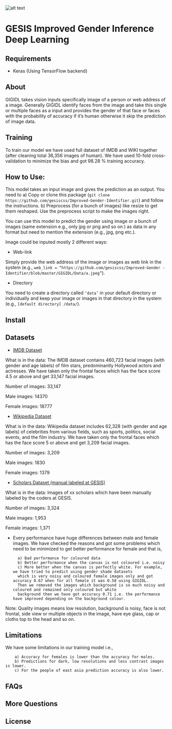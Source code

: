 ![alt text](http://193.175.238.89/Gender_Inference/static/images/logo_banner_v3.png)



# GESIS Improved Gender Inference Deep Learning



## Requirements

* Keras (Using TensorFlow backend)

## About

GIGIDL takes vision inputs specifically image of a person or web address of a image. Generally GIGIDL identify faces from the image and take this single or multiple faces as a input and provides the gender of that face or faces with the probability of accuracy if it’s human otherwise it skip the prediction of image data.


## Training

To train our model we have used full dataset of IMDB and WIKI together (after cleaning total 36,356 images of  human). We have used 10-fold cross-validation to minimize the bias and got 98.28 % training accuracy.



## How to Use: 

This model takes an input image and gives the prediction as an output. You need to 
        a) Copy or clone this package (```git clone https://github.com/gesiscss/Improved-Gender-Identifier.git```) and follow the instructions.
        b) Preprocess (for a bunch of images) like resize to get them reshaped. Use the preprocess script to make the images right.


You can use this model to predict the gender using image or a bunch of images (same extension e.g., only jpg or png and so on ) as data in any format but need to mention the extension (e.g., jpg, png etc.). 

Image could be inputed mostly 2 different ways:

   * Web-link

   Simply provide the web address of the image or images as web link in the system (e.g., ```web_link = “https://github.com/gesiscss/Improved-Gender -Identifier/blob/master/GIGIDL/Data/a.jpeg”```).
   
   * Directory


   You need to create a directory called ```‘data’``` in your default directory or individually and keep your image or images in that directory in the system (e.g., ```[default directory] /data/```).


## Install






## Datasets


* [IMDB Dataset](https://data.vision.ee.ethz.ch/cvl/rrothe/imdb-wiki/)


What is in the data: The IMDB dataset contains 460,723 facial images (with gender and age labels) of film stars, predominantly Hollywood actors and actresses. We have taken only the frontal faces which has the face score 4.5 or above and get 33,147 facial images.

Number of images:  33,147

Male images: 14370

Female images: 18777



* [Wikipedia Dataset](https://data.vision.ee.ethz.ch/cvl/rrothe/imdb-wiki/)


What is in the data: Wikipedia dataset includes 62,328 (with gender and age labels) of celebrities from various fields, such as sports, politics, social events, and the film industry. We have taken only the frontal faces which has the face score 5 or above and get 3,209 facial images.

Number of images: 3,209

Male images: 1830

Female images: 1379



* [Scholars Dataset (manual labeled at GESIS)](https://gesis.org/)


What is in the data: Images of xx scholars which have been manually labeled by the coders at GESIS. 

Number of images: 3,324

Male images: 1,953

Female images: 1,371


* Every performance have huge differences between male and female images. We have checked the reasons and got some problems which need to be minimized to get better performance for female and that is, 

        a) Bad performance for coloured data 
        b) Better performance when the canvas is not coloured i.e. noisy 
        c) More better when the canvas is perfectly white. For example, we have tried to predict using gender shade datasets
        which is very noisy and coloured female images only and got accuracy 0.67 when for all female it was 0.58 using GIGIDL.
        Then we removed the images which background is so much noisy and coloured and remained only coloured but white
        background then we have got accuracy 0.71 i.e. the performance have improved depending on the background colour.

Note: Quality images means low resolution, background is noisy, face is not frontal, side view or multiple objects in the image, have eye glass, cap or cloths top to the head and so on.



## Limitations

We have some limitations in our training model i.e.,

        a) Accuracy for females is lower than the accuracy for males.
        b) Predictions for dark, low resolutions and less contrast images is lower.
        c) For the people of east asia prediction accuracy is also lower.



## FAQs

## More Questions

## License



